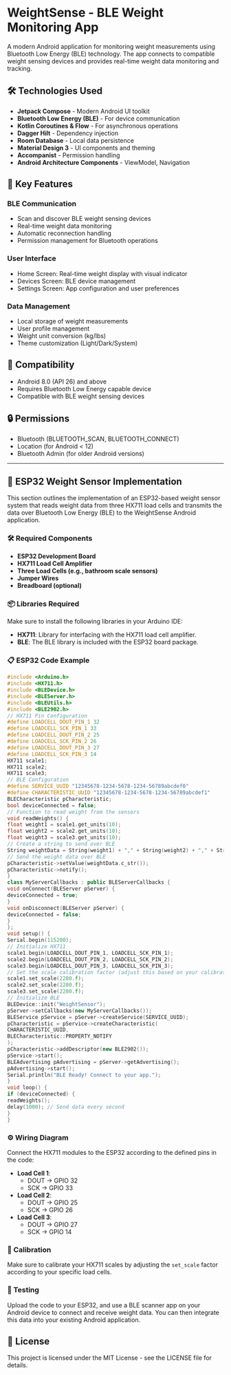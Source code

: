 # WeightSense - BLE Weight Monitoring App

A modern Android application for monitoring weight measurements using Bluetooth Low Energy (BLE) technology. The app connects to compatible weight sensing devices and provides real-time weight data monitoring and tracking.

## 🛠️ Technologies Used

- **Jetpack Compose** - Modern Android UI toolkit
- **Bluetooth Low Energy (BLE)** - For device communication
- **Kotlin Coroutines & Flow** - For asynchronous operations
- **Dagger Hilt** - Dependency injection
- **Room Database** - Local data persistence
- **Material Design 3** - UI components and theming
- **Accompanist** - Permission handling
- **Android Architecture Components** - ViewModel, Navigation

## 🔧 Key Features

### BLE Communication
- Scan and discover BLE weight sensing devices
- Real-time weight data monitoring
- Automatic reconnection handling
- Permission management for Bluetooth operations

### User Interface
- Home Screen: Real-time weight display with visual indicator
- Devices Screen: BLE device management
- Settings Screen: App configuration and user preferences

### Data Management
- Local storage of weight measurements
- User profile management
- Weight unit conversion (kg/lbs)
- Theme customization (Light/Dark/System)

## 📱 Compatibility

- Android 8.0 (API 26) and above
- Requires Bluetooth Low Energy capable device
- Compatible with BLE weight sensing devices

## 🔒 Permissions

- Bluetooth (BLUETOOTH_SCAN, BLUETOOTH_CONNECT)
- Location (for Android < 12)
- Bluetooth Admin (for older Android versions)


-------------------------------------------------------------------------------------------------------------------------------
## 📡 ESP32 Weight Sensor Implementation

This section outlines the implementation of an ESP32-based weight sensor system that reads weight data from three HX711 load cells and transmits the data over Bluetooth Low Energy (BLE) to the WeightSense Android application.

### 🛠️ Required Components

- **ESP32 Development Board**
- **HX711 Load Cell Amplifier**
- **Three Load Cells (e.g., bathroom scale sensors)**
- **Jumper Wires**
- **Breadboard (optional)**

### 📦 Libraries Required

Make sure to install the following libraries in your Arduino IDE:
- **HX711**: Library for interfacing with the HX711 load cell amplifier.
- **BLE**: The BLE library is included with the ESP32 board package.

### 📋 ESP32 Code Example

```cpp
#include <Arduino.h>
#include <HX711.h>
#include <BLEDevice.h>
#include <BLEServer.h>
#include <BLEUtils.h>
#include <BLE2902.h>
// HX711 Pin Configuration
#define LOADCELL_DOUT_PIN_1 32
#define LOADCELL_SCK_PIN_1 33
#define LOADCELL_DOUT_PIN_2 25
#define LOADCELL_SCK_PIN_2 26
#define LOADCELL_DOUT_PIN_3 27
#define LOADCELL_SCK_PIN_3 14
HX711 scale1;
HX711 scale2;
HX711 scale3;
// BLE Configuration
#define SERVICE_UUID "12345678-1234-5678-1234-56789abcdef0"
#define CHARACTERISTIC_UUID "12345678-1234-5678-1234-56789abcdef1"
BLECharacteristic pCharacteristic;
bool deviceConnected = false;
// Function to read weight from the sensors
void readWeights() {
float weight1 = scale1.get_units(10);
float weight2 = scale2.get_units(10);
float weight3 = scale3.get_units(10);
// Create a string to send over BLE
String weightData = String(weight1) + "," + String(weight2) + "," + String(weight3);
// Send the weight data over BLE
pCharacteristic->setValue(weightData.c_str());
pCharacteristic->notify();
}
class MyServerCallbacks : public BLEServerCallbacks {
void onConnect(BLEServer pServer) {
deviceConnected = true;
}
void onDisconnect(BLEServer pServer) {
deviceConnected = false;
}
};
void setup() {
Serial.begin(115200);
// Initialize HX711
scale1.begin(LOADCELL_DOUT_PIN_1, LOADCELL_SCK_PIN_1);
scale2.begin(LOADCELL_DOUT_PIN_2, LOADCELL_SCK_PIN_2);
scale3.begin(LOADCELL_DOUT_PIN_3, LOADCELL_SCK_PIN_3);
// Set the scale calibration factor (adjust this based on your calibration)
scale1.set_scale(2280.f);
scale2.set_scale(2280.f);
scale3.set_scale(2280.f);
// Initialize BLE
BLEDevice::init("WeightSensor");
pServer->setCallbacks(new MyServerCallbacks());
BLEService pService = pServer->createService(SERVICE_UUID);
pCharacteristic = pService->createCharacteristic(
CHARACTERISTIC_UUID,
BLECharacteristic::PROPERTY_NOTIFY
);
pCharacteristic->addDescriptor(new BLE2902());
pService->start();
BLEAdvertising pAdvertising = pServer->getAdvertising();
pAdvertising->start();
Serial.println("BLE Ready! Connect to your app.");
}
void loop() {
if (deviceConnected) {
readWeights();
delay(1000); // Send data every second
}
}
```
### ⚙️ Wiring Diagram

Connect the HX711 modules to the ESP32 according to the defined pins in the code:

- **Load Cell 1**: 
  - DOUT -> GPIO 32
  - SCK -> GPIO 33
- **Load Cell 2**: 
  - DOUT -> GPIO 25
  - SCK -> GPIO 26
- **Load Cell 3**: 
  - DOUT -> GPIO 27
  - SCK -> GPIO 14

### 📏 Calibration

Make sure to calibrate your HX711 scales by adjusting the `set_scale` factor according to your specific load cells.

### 📱 Testing

Upload the code to your ESP32, and use a BLE scanner app on your Android device to connect and receive weight data. You can then integrate this data into your existing Android application.


## 📄 License

This project is licensed under the MIT License - see the LICENSE file for details.



